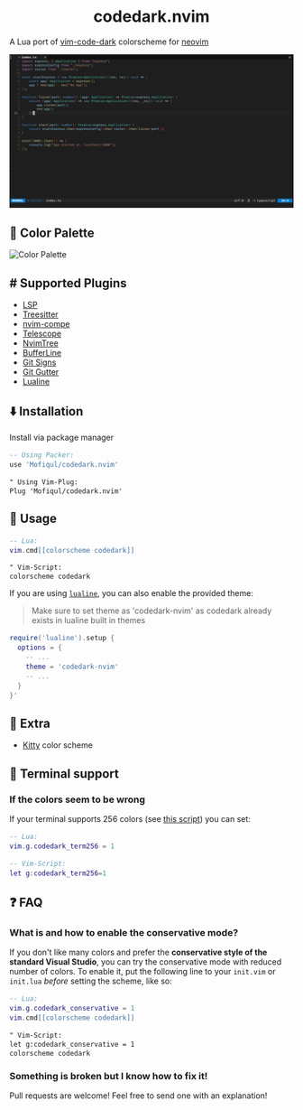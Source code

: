 <h1 align="center">codedark.nvim</h1>

A Lua port of [vim-code-dark](https://github.com/tomasiser/vim-code-dark) colorscheme for [neovim](https://neovim.io/) 

![TypeScript and NvimTree](./screenshot.png)

## 🌈 Color Palette

![Color Palette](https://cloud.githubusercontent.com/assets/10374559/23341312/1961f416-fc45-11e6-83ba-d7180c5fdd6d.png)

## #️ Supported Plugins
- [LSP](https://github.com/neovim/nvim-lspconfig)
- [Treesitter](https://github.com/nvim-treesitter/nvim-treesitter)
- [nvim-compe](https://github.com/hrsh7th/nvim-compe)
- [Telescope](https://github.com/nvim-telescope/telescope.nvim)
- [NvimTree](https://github.com/kyazdani42/nvim-tree.lua)
- [BufferLine](https://github.com/akinsho/nvim-bufferline.lua)
- [Git Signs](https://github.com/lewis6991/gitsigns.nvim)
- [Git Gutter](https://github.com/airblade/vim-gitgutter)
- [Lualine](https://github.com/hoob3rt/lualine.nvim)

## ⬇️ Installation

Install via package manager

 ```lua
 -- Using Packer:
 use 'Mofiqul/codedark.nvim'
 ```

```vim
" Using Vim-Plug:
Plug 'Mofiqul/codedark.nvim'
```
## 🚀 Usage

```lua
-- Lua:
vim.cmd[[colorscheme codedark]]

```
```vim
" Vim-Script:
colorscheme codedark
```

If you are using [`lualine`](https://github.com/hoob3rt/lualine.nvim), you can also enable the provided theme:
> Make sure to set theme as 'codedark-nvim' as codedark already exists in lualine built in themes

```lua
require('lualine').setup {
  options = {
    -- ... 
    theme = 'codedark-nvim'
    -- ... 
  }
}'
```

## 🍭 Extra 
-  [Kitty](https://sw.kovidgoyal.net/kitty/) color scheme

## 💉 Terminal support

### If the colors seem to be wrong
If your terminal supports 256 colors (see [this script](http://www.robmeerman.co.uk/unix/256colours)) you can set:

```lua 
-- Lua:
vim.g.codedark_term256 = 1
```

```lua 
-- Vim-Script:
let g:codedark_term256=1
```

## ❓ FAQ

### What is and how to enable the conservative mode?
If you don't like many colors and prefer the **conservative style of the standard Visual Studio**, you can try the conservative mode with reduced number of colors. To enable it, put the following line to your `init.vim` or `init.lua` *before* setting the scheme, like so:

```lua
-- Lua:
vim.g.codedark_conservative = 1
vim.cmd[[colorscheme codedark]]
```

```vim
" Vim-Script:
let g:codedark_conservative = 1
colorscheme codedark
```

### Something is broken but I know how to fix it!
Pull requests are welcome! Feel free to send one with an explanation!
